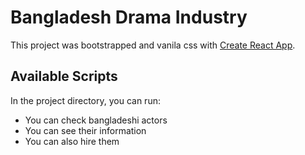 # Bangladesh Drama Industry

This project was bootstrapped and vanila css with [Create React App](https://react-bangladesh-drama-industry-by-rony.netlify.app/).

## Available Scripts

In the project directory, you can run:

* You can check bangladeshi actors
* You can see their information
* You can also hire them
